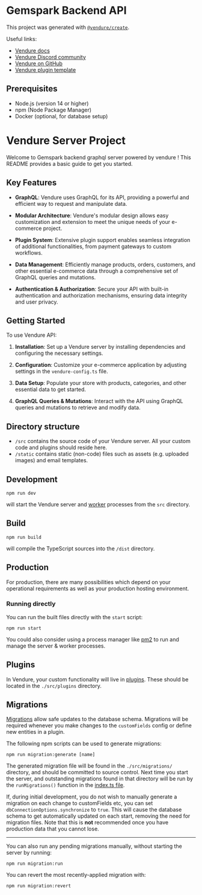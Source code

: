 # Gemspark Backend API

This project was generated with [`@vendure/create`](https://github.com/vendure-ecommerce/vendure/tree/master/packages/create).

Useful links:

- [Vendure docs](https://www.vendure.io/docs)
- [Vendure Discord community](https://www.vendure.io/community)
- [Vendure on GitHub](https://github.com/vendure-ecommerce/vendure)
- [Vendure plugin template](https://github.com/vendure-ecommerce/plugin-template)

## Prerequisites

- Node.js (version 14 or higher)
- npm (Node Package Manager)
- Docker (optional, for database setup)

# Vendure Server Project

Welcome to Gemspark backend graphql server powered by vendure ! This README provides a basic guide to get you started.



## Key Features

- **GraphQL**: Vendure uses GraphQL for its API, providing a powerful and efficient way to request and manipulate data.
  
- **Modular Architecture**: Vendure's modular design allows easy customization and extension to meet the unique needs of your e-commerce project.

- **Plugin System**: Extensive plugin support enables seamless integration of additional functionalities, from payment gateways to custom workflows.

- **Data Management**: Efficiently manage products, orders, customers, and other essential e-commerce data through a comprehensive set of GraphQL queries and mutations.

- **Authentication & Authorization**: Secure your API with built-in authentication and authorization mechanisms, ensuring data integrity and user privacy.


## Getting Started

To use Vendure API:

1. **Installation**: Set up a Vendure server by installing dependencies and configuring the necessary settings.

2. **Configuration**: Customize your e-commerce application by adjusting settings in the `vendure-config.ts` file.

3. **Data Setup**: Populate your store with products, categories, and other essential data to get started.

4. **GraphQL Queries & Mutations**: Interact with the API using GraphQL queries and mutations to retrieve and modify data.


## Directory structure

* `/src` contains the source code of your Vendure server. All your custom code and plugins should reside here.
* `/static` contains static (non-code) files such as assets (e.g. uploaded images) and email templates.

## Development

```
npm run dev
```

will start the Vendure server and [worker](https://www.vendure.io/docs/developer-guide/vendure-worker/) processes from
the `src` directory.

## Build

```
npm run build
```

will compile the TypeScript sources into the `/dist` directory.

## Production

For production, there are many possibilities which depend on your operational requirements as well as your production
hosting environment.

### Running directly

You can run the built files directly with the `start` script:

```
npm run start
```

You could also consider using a process manager like [pm2](https://pm2.keymetrics.io/) to run and manage
the server & worker processes.




## Plugins

In Vendure, your custom functionality will live in [plugins](https://www.vendure.io/docs/plugins/).
These should be located in the `./src/plugins` directory.

## Migrations

[Migrations](https://www.vendure.io/docs/developer-guide/migrations/) allow safe updates to the database schema. Migrations
will be required whenever you make changes to the `customFields` config or define new entities in a plugin.

The following npm scripts can be used to generate migrations:

```
npm run migration:generate [name]
```

The generated migration file will be found in the `./src/migrations/` directory, and should be committed to source control.
Next time you start the server, and outstanding migrations found in that directory will be run by the `runMigrations()`
function in the [index.ts file](./src/index.ts).

If, during initial development, you do not wish to manually generate a migration on each change to customFields etc, you
can set `dbConnectionOptions.synchronize` to `true`. This will cause the database schema to get automatically updated
on each start, removing the need for migration files. Note that this is **not** recommended once you have production
data that you cannot lose.

---

You can also run any pending migrations manually, without starting the server by running:

```
npm run migration:run
```

You can revert the most recently-applied migration with:

```
npm run migration:revert
```
